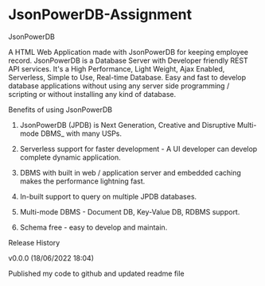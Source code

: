 # JsonPowerDB-Assignment
JsonPowerDB

A HTML Web Application made with  JsonPowerDB for keeping employee record. JsonPowerDB is a Database Server with Developer friendly REST API services. It's a High Performance, Light Weight, Ajax Enabled, Serverless, Simple to Use, Real-time Database. Easy and fast to develop database applications without using any server side programming / scripting or without installing any kind of database.


Benefits of using JsonPowerDB

1. JsonPowerDB (JPDB) is Next Generation, Creative and Disruptive Multi-mode DBMS_ with many USPs.

2. Serverless support for faster development - A UI developer can develop complete dynamic application.

3. DBMS with built in web / application server and embedded caching makes the performance lightning fast.

4. In-built support to query on multiple JPDB databases.

5. Multi-mode DBMS - Document DB, Key-Value DB, RDBMS support.

6. Schema free - easy to develop and maintain.


Release History


v0.0.0 (18/06/2022 18:04)


Published my code to github and updated readme file
